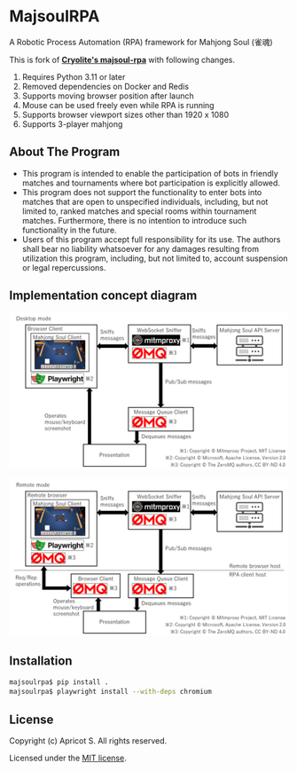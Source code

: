 # MajsoulRPA

A Robotic Process Automation (RPA) framework for Mahjong Soul (雀魂)

This is fork of **[Cryolite's majsoul-rpa](https://github.com/Cryolite/majsoul-rpa)** with following changes.

1. Requires Python 3.11 or later
2. Removed dependencies on Docker and Redis
3. Supports moving browser position after launch
4. Mouse can be used freely even while RPA is running
5. Supports browser viewport sizes other than 1920 x 1080
6. Supports 3-player mahjong

## About The Program

- This program is intended to enable the participation of bots in friendly matches and tournaments where bot participation is explicitly allowed.
- This program does not support the functionality to enter bots into matches that are open to unspecified individuals, including, but not limited to, ranked matches and special rooms within tournament matches. Furthermore, there is no intention to introduce such functionality in the future.
- Users of this program accept full responsibility for its use. The authors shall bear no liability whatsoever for any damages resulting from utilization this program, including, but not limited to, account suspension or legal repercussions.

## Implementation concept diagram

![desktop](./docs/desktop.png)

![remote](./docs/remote.png)

## Installation

```sh
majsoulrpa$ pip install .
majsoulrpa$ playwright install --with-deps chromium
```

## License

Copyright (c) Apricot S. All rights reserved.

Licensed under the [MIT license](LICENSE).
